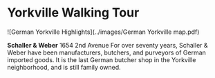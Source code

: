
Yorkville Walking Tour
===

![German Yorkville Highlights](../images/German Yorkville map.pdf)


**Schaller & Weber**
1654 2nd Avenue
For over seventy years, Schaller & Weber have been manufacturers, butchers, and purveyors of German imported goods. It is the last German butcher shop in the Yorkville neighborhood, and is still family owned.
